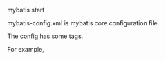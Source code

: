mybatis start

mybatis-config.xml  is  mybatis core configuration file.

The config has some tags.

For example, 
<environments default="development"></environments>

<transactionManager type="JDBC" />
           
<dataSource type="POOLED"></dateSource>

<mappers></mappers>
     


